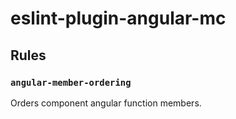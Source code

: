 # eslint-plugin-angular-mc

## Rules

### `angular-member-ordering`

Orders component angular function members.